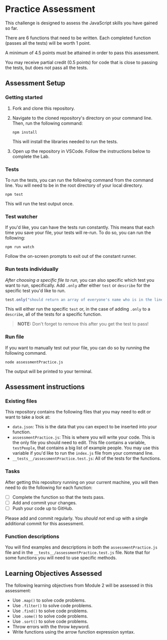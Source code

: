 # Practice Assessment

This challenge is designed to assess the JavaScript skills you have gained so far.

There are 6 functions that need to be written. Each completed function (passes all the tests) will be worth 1 point.

A minimum of 4.5 points must be attained in order to pass this assessment.

You may receive partial credit (0.5 points) for code that is close to passing the tests, but does not pass all the tests.

## Assessment Setup

### Getting started

1. Fork and clone this repository.

1. Navigate to the cloned repository's directory on your command line. Then, run the following command:

   ```
   npm install
   ```

   This will install the libraries needed to run the tests.

1. Open up the repository in VSCode. Follow the instructions below to complete the Lab.

### Tests

To run the tests, you can run the following command from the command line. You will need to be in the root directory of your local directory.

```
npm test
```

This will run the test output once.

### Test watcher

If you'd like, you can have the tests run constantly. This means that each time you save your file, your tests will re-run. To do so, you can run the following:

```
npm run watch
```

Follow the on-screen prompts to exit out of the constant runner.

### Run tests individually

_After choosing a specific file to run,_ you can also specific which test you want to run, specifically. Add `.only` after either `test` or `describe` for the specific test you'd like to run.

```js
test.only("should return an array of everyone's name who is in the line, in order", () => {
```

This will either run the specific `test` or, in the case of adding `.only` to a `describe`, all of the tests for a specific function.

> **NOTE:** Don't forget to remove this after you get the test to pass!

### Run file

If you want to manually test out your file, you can do so by running the following command.

```
node assessmentPractice.js
```

The output will be printed to your terminal.

## Assessment instructions

### Existing files

This repository contains the following files that you may need to edit or want to take a look at:

- `data.json`: This is the data that you can expect to be inserted into your function.
- `assessmentPractice.js`: This is where you will write your code. This is the only file you should need to edit. This file contains a variable, `testPeople`, that contains a big list of example people. You may use this variable if you'd like to run the `index.js` file from your command line.
- `__tests__/assessmentPractice.test.js`: All of the tests for the functions.

### Tasks

After getting this repository running on your current machine, you will then need to do the following for each function:

- [ ] Complete the function so that the tests pass.
- [ ] Add and commit your changes.
- [ ] Push your code up to GitHub.

Please add and commit regularly. You _should not_ end up with a single additional commit for this assessment.

### Function descriptions

You will find examples and descriptions in both the `assessmentPractice.js` file and in the `__tests__/assessmentPractice.test.js` file. Note that for some functions you will need to use specific methods.

## Learning Objectives Assessed

The following learning objectives from Module 2 will be assessed in this assessment:

- Use `.map()` to solve code problems.
- Use `.filter()` to solve code problems.
- Use `.find()` to solve code problems.
- Use `.some()` to solve code problems.
- Use `.sort()` to solve code problems.
- Throw errors with the throw keyword.
- Write functions using the arrow function expression syntax.